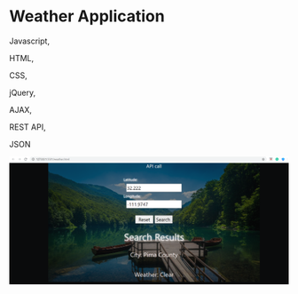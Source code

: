 # Weather Application


Javascript,

HTML,

CSS,

jQuery,

AJAX,

REST API,

JSON



![](images/API.png)

